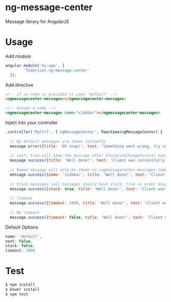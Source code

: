 ng-message-center
=================

Message library for AngularJS

Usage
=====

Add module
```javascript
angular.module('my-app', [
        'federicot.ng-message-center'
  ]);
```

Add directive
```html
<!-- if no name is provided it uses "default" -->
<ngmessagecenter-messages></ngmessagecenter-messages>

<!-- Assign a name -->
<ngmessagecenter-messages name="sidebar"></ngmessagecenter-messages>
```

Inject into your controller
```javascript
.controller('MyCtrl', ['ngMessageCenter', function(ngMessageCenter) {
  
  // By default messages are shown instantly
  message.error({title: 'Oh snap!', text: 'Something went wrong, try submitting again'});
  
  // next: true will show the message after $locationChangeSuccess event is triggered
  message.success({title: 'Well done!', text: 'Client was successfully saved', next: true});
  
  // Named message will only be shown on <ngmessagecenter-messages name="sidebar">
  message.success({name: 'sidebar', title: 'Well done!', text: 'Client was successfully saved', next: true});
  
  // Stack messages (all messages should have stack: true in order display the full stack)
  message.success({stack: true, title: 'Well done!', text: 'Client was successfully saved'});
  
  // Timeout
  message.success({timeout: 5000, title: 'Well done!', text: 'Client was successfully saved'});
  
  // No timeout
  message.success({timeout: false, title: 'Well done!', text: 'Client was successfully saved'});
```

Default Options
```javascript
name: 'default',
next: false,
stack: false,
timeout: 3000
```

Test
====
```bash
$ npm install
$ bower install
$ npm test
```
